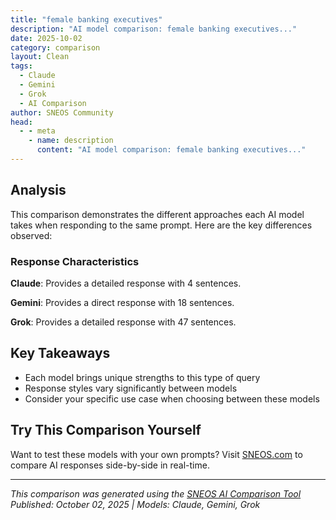 ```yaml
---
title: "female banking executives"
description: "AI model comparison: female banking executives..."
date: 2025-10-02
category: comparison
layout: Clean
tags:
  - Claude
  - Gemini
  - Grok
  - AI Comparison
author: SNEOS Community
head:
  - - meta
    - name: description
      content: "AI model comparison: female banking executives..."
---
```


<ChatComparison
  title="female banking executives"
  prompt="female banking executives"
  :responses='{"Claude": "Female banking executives have made significant strides in an industry that was historically male-dominated. Here are some key points about women in banking leadership:\n\n## Notable Current and Recent Leaders\n\n**Current Executives:**\n- **Jane Fraser** - CEO of Citigroup (first woman to lead a major U.S. bank)\n- **Marianne Lake** - CEO of Consumer \u0026 Community Banking at JPMorgan Chase\n- **Jennifer Piepszak** - Co-CEO of Commercial \u0026 Investment Bank at JPMorgan Chase\n- **Alison Rose** - CEO of NatWest Group (UK)\n\n**Notable Past Leaders:**\n- **Abigail Johnson** - CEO of Fidelity Investments\n- **Ellen Costello** - Former CEO of BNY Mellon Wealth Management\n- **Ruth Porat** - CFO of Alphabet (formerly Goldman Sachs CFO)\n\n## Progress and Challenges\n\n**Positive Trends:**\n- Increasing representation in C-suite and board positions\n- More women in senior risk, compliance, and operational roles\n- Growing pipeline of female talent in mid-level management\n\n**Ongoing Challenges:**\n- Still underrepresented at the CEO level of major banks\n- Pay gaps persist in some institutions\n- Work-life balance pressures in demanding roles\n\n## Industry Impact\n\nFemale executives have often been credited with:\n- Bringing diverse perspectives to risk management\n- Emphasizing stakeholder capitalism and ESG initiatives\n- Improving corporate governance and compliance cultures\n\nWould you like me to focus on any particular aspect, such as specific leaders, career paths, or industry trends?", "Gemini": "Okay, I can provide you with information about female banking executives. To give you the most relevant information, tell me what you\u0027re interested in knowing. For example, are you looking for:\n\n* **A list of prominent female banking executives?** (e.g., CEOs, CFOs, etc.)\n* **Statistics on the representation of women in banking leadership?** (e.g., percentage of female executives)\n* **Information on the challenges and opportunities for women in banking?**\n* **Resources for women in banking?** (e.g., organizations, mentorship programs)\n* **Historical information on women in banking?**\n* **Specific examples of successful female banking executives and their stories?**\n* **Information about companies with strong female leadership in the banking sector?**\n* **Salary and compensation data for female banking executives?**\n\nOnce you tell me what you\u0027re looking for, I can provide more specific and helpful information.\n", "Grok": "Female banking executives have made significant strides in what has traditionally been a male-dominated industry. Their leadership, innovation, and contributions are reshaping the financial sector globally. Below is an overview of notable female banking executives, key challenges they face, and their impact on the industry.\n\n### Notable Female Banking Executives\n1. **Jane Fraser (CEO, Citigroup)** \n - Jane Fraser made history as the first woman to lead a major Wall Street bank when she became CEO of Citigroup in 2021. \n - Under her leadership, Citi has focused on streamlining operations, exiting non-core markets, and emphasizing sustainable finance. \n - Background: Fraser has over 30 years of experience in banking, with roles spanning consumer banking, wealth management, and strategy.\n\n2. **Ana Bot\u00EDn (Executive Chairman, Banco Santander)** \n - Ana Bot\u00EDn has been at the helm of Banco Santander, one of Spain\u0027s largest banks, since 2014. \n - She has driven digital transformation initiatives and expanded the bank\u0027s global presence. \n - Background: A third-generation banker, Bot\u00EDn has a strong legacy in the industry and a focus on innovation.\n\n3. **Abigail Johnson (Chairman and CEO, Fidelity Investments)** \n - Leading one of the largest asset management firms globally, Johnson oversees Fidelity\u0027s operations, which manage trillions in assets. \n - She has pushed for technological advancements and cryptocurrency integration. \n - Background: Johnson joined the family business in 1988 and rose through the ranks to become CEO in 2014.\n\n4. **Adena Friedman (President and CEO, Nasdaq)** \n - Friedman is a prominent figure in financial markets as the head of Nasdaq, overseeing one of the world\u2019s leading stock exchanges. \n - She has advanced Nasdaq\u0027s focus on technology and data analytics. \n - Background: Friedman has held various leadership roles at Nasdaq since joining in 1993.\n\n5. **Mary Callahan Erdoes (CEO, J.P. Morgan Asset \u0026 Wealth Management)** \n - Erdoes oversees one of the largest asset and wealth management divisions in the world at J.P. Morgan. \n - She is known for her client-focused leadership and strategic growth initiatives. \n - Background: With decades of experience in finance, she has been with J.P. Morgan since 1996.\n\n### Challenges Faced by Female Banking Executives\nDespite their achievements, female banking executives often encounter unique challenges:\n- **Gender Bias and Stereotypes**: Women in leadership roles may face unconscious bias, with their decisions or authority questioned more frequently than their male counterparts.\n- **Work-Life Balance**: The demanding nature of executive roles can disproportionately affect women due to societal expectations around family and caregiving responsibilities.\n- **Underrepresentation**: Women remain underrepresented in C-suite roles in banking. According to a 2023 report by McKinsey \u0026 Company, women hold only about 20% of senior leadership positions in financial services.\n- **Glass Ceiling**: Breaking through to top roles often requires overcoming systemic barriers and limited access to mentorship or sponsorship.\n\n### Impact on the Industry\nFemale banking executives are driving meaningful change in the financial sector:\n- **Diversity and Inclusion**: Their presence at the top fosters policies that promote gender equity and diversity within organizations.\n- **Innovation**: Leaders like Jane Fraser and Abigail Johnson are prioritizing technology and digitization, ensuring their firms remain competitive in a rapidly evolving industry.\n- **Sustainable Finance**: Many female executives advocate for environmental, social, and governance (ESG) initiatives, aligning banking practices with broader societal goals.\n- **Mentorship**: They often serve as role models and mentors for aspiring women in finance, helping to build the next generation of leaders.\n\n### Statistics on Women in Banking Leadership\n- A 2022 study by Deloitte found that women hold only 6% of CEO positions in global financial institutions, despite comprising nearly half of the entry-level workforce in the sector.\n- Progress is slow but steady: The percentage of women on bank boards globally increased from 20% in 2016 to 25% in 2022, according to EY.\n- Firms with greater gender diversity in leadership often outperform their peers financially, as noted in a 2020 McKinsey report, which found that companies in the top quartile for gender diversity on executive teams were 25% more likely to have above-average profitability.\n\n### How to Support Female Banking Executives\n- **Corporate Policies**: Companies can implement mentorship programs, flexible work arrangements, and transparent promotion criteria to support women\u2019s career advancement.\n- **Cultural Shifts**: Addressing unconscious bias through training and fostering inclusive workplace cultures is critical.\n- **Networking Opportunities**: Women-specific professional networks and events can provide female executives with resources and visibility.\n\nFemale banking executives are paving the way for a more equitable and innovative financial industry. Their leadership not only breaks barriers but also sets new standards for excellence and inclusivity. If you\u0027re looking for specific data, profiles of other executives, or information on women in banking in a particular region or sector, let me know!"}' 
  published-date="14:18"
/>

## Analysis

This comparison demonstrates the different approaches each AI model takes when responding to the same prompt. Here are the key differences observed:

### Response Characteristics

**Claude**: Provides a detailed response with 4 sentences. 

**Gemini**: Provides a direct response with 18 sentences. 

**Grok**: Provides a detailed response with 47 sentences. 

## Key Takeaways

- Each model brings unique strengths to this type of query
- Response styles vary significantly between models
- Consider your specific use case when choosing between these models

## Try This Comparison Yourself

Want to test these models with your own prompts? Visit [SNEOS.com](https://sneos.com) to compare AI responses side-by-side in real-time.

---

*This comparison was generated using the [SNEOS AI Comparison Tool](https://sneos.com)*
*Published: October 02, 2025 | Models: Claude, Gemini, Grok*
